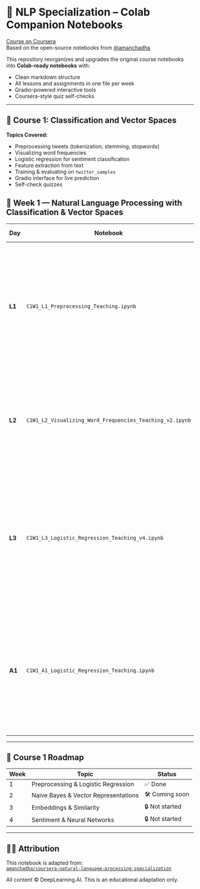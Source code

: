# 🧠 NLP Specialization – Colab Companion Notebooks

[Course on Coursera](https://www.coursera.org/specializations/natural-language-processing)  
Based on the open-source notebooks from [@amanchadha](https://github.com/amanchadha/coursera-natural-language-processing-specialization)

This repository reorganizes and upgrades the original course notebooks into **Colab-ready notebooks** with:
- Clean markdown structure
- All lessons and assignments in one file per week
- Gradio-powered interactive tools
- Coursera-style quiz self-checks

---

## 📘 Course 1: Classification and Vector Spaces
**Topics Covered:**
- Preprocessing tweets (tokenization, stemming, stopwords)
- Visualizing word frequencies
- Logistic regression for sentiment classification
- Feature extraction from text
- Training & evaluating on `twitter_samples`
- Gradio interface for live prediction
- Self-check quizzes

## 📅 Week 1 — Natural Language Processing with Classification & Vector Spaces

| Day | Notebook | What you’ll build & learn |
|-----|----------|---------------------------|
| **L1** | `C1W1_L1_Preprocessing_Teaching.ipynb` | *Clean & tokenise* raw tweets, remove stop-words, apply stemming, then test everything on a toy sentence and an NLTK Twitter corpus. Ends with an interactive **Gradio preprocessing playground**. |
| **L2** | `C1W1_L2_Visualizing_Word_Frequencies_Teaching_v2.ipynb` | Turn tokens into **frequency dictionaries**, draw bar-plots & sentiment-split word-clouds, and explore any text live in a **Gradio word-frequency app**. |
| **L3** | `C1W1_L3_Logistic_Regression_Teaching_v4.ipynb` | Convert tweets to simple *(pos, neg)* feature vectors, train & visualise a **Logistic Regression** classifier, plot its decision boundary, print accuracy + confusion matrix, and deploy a **Gradio sentiment tester**. |
| **A1** | `C1W1_A1_Logistic_Regression_Teaching.ipynb` | **Implement Logistic Regression from scratch** with gradient descent. Includes guided TODOs, a cost-convergence plot, accuracy check, and a Gradio app that queries your very own model. |

---

## 📅 Course 1 Roadmap

| Week | Topic                                   | Status     |
|------|-----------------------------------------|------------|
| 1    | Preprocessing & Logistic Regression     | ✅ Done     |
| 2    | Naive Bayes & Vector Representations    | 🛠️ Coming soon |
| 3    | Embeddings & Similarity                 | 🔒 Not started |
| 4    | Sentiment & Neural Networks             | 🔒 Not started |

---

## 🧑‍💻 Attribution

This notebook is adapted from:  
[`amanchadha/coursera-natural-language-processing-specialization`](https://github.com/amanchadha/coursera-natural-language-processing-specialization)

All content © DeepLearning.AI. This is an educational adaptation only.

